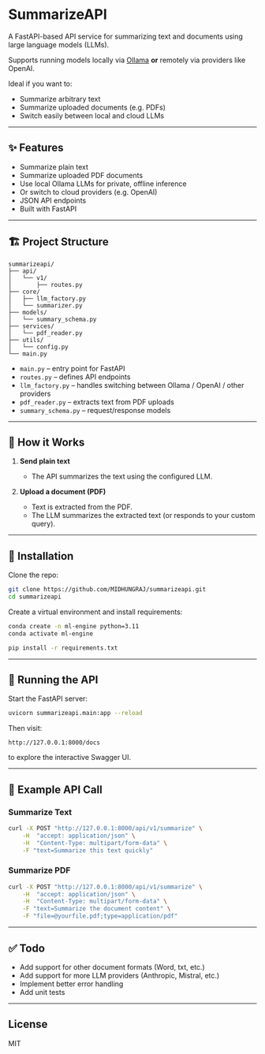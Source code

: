# SummarizeAPI

A FastAPI-based API service for summarizing text and documents using large language models (LLMs).

Supports running models locally via [Ollama](https://ollama.com) **or** remotely via providers like OpenAI.

Ideal if you want to:

* Summarize arbitrary text
* Summarize uploaded documents (e.g. PDFs)
* Switch easily between local and cloud LLMs

---

## ✨ Features

* Summarize plain text
* Summarize uploaded PDF documents
* Use local Ollama LLMs for private, offline inference
* Or switch to cloud providers (e.g. OpenAI)
* JSON API endpoints
* Built with FastAPI

---

## 🏗️ Project Structure

```
summarizeapi/
├── api/
│   └── v1/
│       ├── routes.py
├── core/
│   ├── llm_factory.py
│   └── summarizer.py
├── models/
│   └── summary_schema.py
├── services/
│   └── pdf_reader.py
├── utils/
│   └── config.py
└── main.py
```

* `main.py` – entry point for FastAPI
* `routes.py` – defines API endpoints
* `llm_factory.py` – handles switching between Ollama / OpenAI / other providers
* `pdf_reader.py` – extracts text from PDF uploads
* `summary_schema.py` – request/response models

---

## 🚀 How it Works

1. **Send plain text**

   * The API summarizes the text using the configured LLM.

2. **Upload a document (PDF)**

   * Text is extracted from the PDF.
   * The LLM summarizes the extracted text (or responds to your custom query).

---

## 🔧 Installation

Clone the repo:

```bash
git clone https://github.com/MIDHUNGRAJ/summarizeapi.git
cd summarizeapi
```

Create a virtual environment and install requirements:

```bash
conda create -n ml-engine python=3.11
conda activate ml-engine

pip install -r requirements.txt
```

---


## 🔗 Running the API

Start the FastAPI server:

```bash
uvicorn summarizeapi.main:app --reload
```

Then visit:

```
http://127.0.0.1:8000/docs
```

to explore the interactive Swagger UI.

---

## 📝 Example API Call

### Summarize Text

```bash
curl -X POST "http://127.0.0.1:8000/api/v1/summarize" \
    -H  "accept: application/json" \
    -H  "Content-Type: multipart/form-data" \
    -F "text=Summarize this text quickly"
```

### Summarize PDF

```bash
curl -X POST "http://127.0.0.1:8000/api/v1/summarize" \
    -H  "accept: application/json" \
    -H  "Content-Type: multipart/form-data" \
    -F "text=Summarize the document content" \
    -F "file=@yourfile.pdf;type=application/pdf"
```

---

## ✅ Todo

* Add support for other document formats (Word, txt, etc.)
* Add support for more LLM providers (Anthropic, Mistral, etc.)
* Implement better error handling
* Add unit tests

---

## License

MIT

